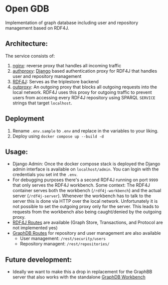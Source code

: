 # Open GDB
Implementation of graph database including user and repository management based on RDF4J.

## Architecture:
The service consists of:
1. [nginx](https://nginx.org/en/): reverse proxy that handles all incoming traffic
2. [authproxy](https://github.com/FAU-CDI/authproxy): [Django](https://www.djangoproject.com/) based authentication proxy for RDF4J that handles user and repository management
3. [RDF4J](https://rdf4j.org/): Serves as the triplestore backend
4. [outproxy](https://github.com/FAU-CDI/outproxy): An outgoing proxy that blocks all outgoing requests into the local network. RDF4J uses this proxy for outgoing traffic to prevent users from accessing every RDF4J repository using SPARQL `SERVICE` strings that target `localhost`.


## Deployment
1. Rename `.env.sample` to `.env` and replace in the variables to your liking.
2. Deploy using `docker compose up --build -d`

## Usage:
- Django Admin: Once the docker compose stack is deployed the Django admin interface is available on `localhost/admin`. You can login with the credentials you set int the `.env`.
- For debugging purposes there's a second RDF4J running on port `9999` that only serves the RDF4J workbench. Some context: The RDF4J container serves both the workbench (`/rdf4j-workbench`) and the actual server (`/rdf4j-server`). Whenever the workbench has to talk to the server this is done via HTTP over the local network. Unfortunately it is not possible to set the outgoing proxy only for the server. This leads to requests from the workbench also being caught/denied by the outgoing proxy.
- [RDF4J Routes](https://rdf4j.org/documentation/reference/rest-api/) are available (Graph Store, Transactions, and Protocol are not implemented yes)
- [GraphDB Routes](https://graphdb.ontotext.com/documentation/10.0/using-the-graphdb-rest-api.html) for repository and user management are also available
  - User management: `/rest/security/users`
  - Repository managent: `/rest/repositories/`

## Future development:
- Ideally we want to make this a drop in replacement for the GraphBB server that also works with the standalone [GraphDB Workbench](https://github.com/Ontotext-AD/graphdb-workbench)
